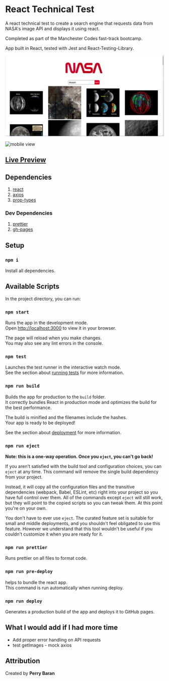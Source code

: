 # React Technical Test

A react technical test to create a search engine that requests data from NASA's image API and displays it using react.

Completed as part of the Manchester Codes fast-track bootcamp.

App built in React, tested with Jest and React-Testing-Library.

![desktop view](./public/images/nasa-desktop.png)

![mobile view](./public/images/nase-mobile.png)

## [Live Preview](https://perrybaran.github.io/react-tech-test/)

## Dependencies

1. [react](https://reactjs.org/)
2. [axios](https://www.npmjs.com/package/axios)
3. [prop-types](https://www.npmjs.com/package/prop-types)

### Dev Dependencies

1. [prettier](https://prettier.io/)
2. [gh-pages](https://www.npmjs.com/package/gh-pages)

## Setup

### `npm i`

Install all dependencies.

## Available Scripts

In the project directory, you can run:

### `npm start`

Runs the app in the development mode.\
Open [http://localhost:3000](http://localhost:3000) to view it in your browser.

The page will reload when you make changes.\
You may also see any lint errors in the console.

### `npm test`

Launches the test runner in the interactive watch mode.\
See the section about [running tests](https://facebook.github.io/create-react-app/docs/running-tests) for more information.

### `npm run build`

Builds the app for production to the `build` folder.\
It correctly bundles React in production mode and optimizes the build for the best performance.

The build is minified and the filenames include the hashes.\
Your app is ready to be deployed!

See the section about [deployment](https://facebook.github.io/create-react-app/docs/deployment) for more information.

### `npm run eject`

**Note: this is a one-way operation. Once you `eject`, you can't go back!**

If you aren't satisfied with the build tool and configuration choices, you can `eject` at any time. This command will remove the single build dependency from your project.

Instead, it will copy all the configuration files and the transitive dependencies (webpack, Babel, ESLint, etc) right into your project so you have full control over them. All of the commands except `eject` will still work, but they will point to the copied scripts so you can tweak them. At this point you're on your own.

You don't have to ever use `eject`. The curated feature set is suitable for small and middle deployments, and you shouldn't feel obligated to use this feature. However we understand that this tool wouldn't be useful if you couldn't customize it when you are ready for it.

### `npm run prettier`

Runs prettier on all files to format code.

### `npm run pre-deploy`

helps to bundle the react app. \
This command is run automatically when running deploy.

### `npm run deploy`

Generates a production build of the app and deploys it to GitHub pages.

## What I would add if I had more time

- Add proper error handling on API requests
- test getImages - mock axios

## Attribution

Created by **Perry Baran**
